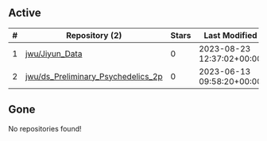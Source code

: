 ## Active
| # | Repository (2) | Stars | Last Modified |
| --- | --- | --- | --- |
| 1 | [jwu/Jiyun_Data](https://gin.g-node.org/jwu/Jiyun_Data) | 0 | 2023-08-23 12:37:02+00:00 |
| 2 | [jwu/ds_Preliminary_Psychedelics_2p](https://gin.g-node.org/jwu/ds_Preliminary_Psychedelics_2p) | 0 | 2023-06-13 09:58:20+00:00 |

## Gone
No repositories found!
